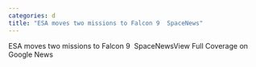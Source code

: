 ```yaml
---
categories: d
title: "ESA moves two missions to Falcon 9  SpaceNews"
---
```

ESA moves two missions to Falcon 9&nbsp;&nbsp;SpaceNewsView Full Coverage on Google News